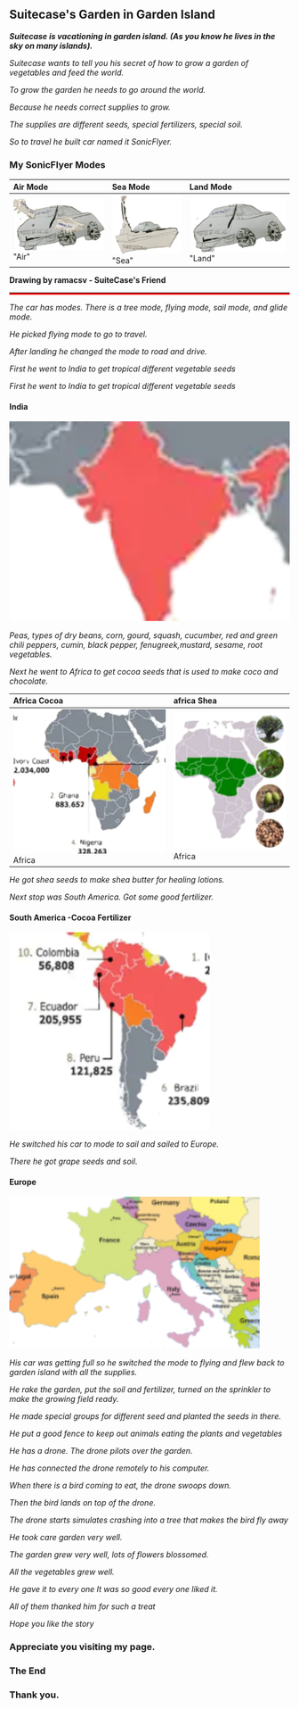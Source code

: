

## Suitecase's Garden  in Garden Island

**_Suitecase is vacationing in garden island. (As you know he lives in the sky on many islands)._**


_Suitecase wants to tell you his secret of  how to grow a garden of vegetables and feed the world._

_To grow the garden he needs to go around the world._

_Because he needs correct supplies to grow._

_The supplies are different seeds, special fertilizers, special soil._

_So to travel he built car named it SonicFlyer._

### My SonicFlyer Modes


| Air Mode        | Sea Mode          | Land Mode |
|:-------------|:------------------|:------|
| ![alt](assets/images/airmode.svg) "Air" |![alt](assets/images/seamode1.svg) "Sea" | ![alt](assets/images/landmode.svg) "Land"|

<b>Drawing by ramacsv - SuiteCase's Friend</b>
<hr style="border-bottom:3px solid red">

_The car has modes. There is a tree mode, flying mode, sail mode, and glide mode._

_He picked flying mode to go to travel._

_After landing he changed the mode to road and drive._

_First he went to India to get tropical different  vegetable seeds_

_First he went to India to get tropical different  vegetable seeds_


#### India  
![alt](assets/images/India.svg "India")


_Peas, types of dry beans, corn, gourd, squash, cucumber, red and green chili peppers, cumin, black pepper, fenugreek,mustard, sesame, root vegetables._

_Next he went to Africa to get cocoa seeds that is used to make coco and chocolate._


| Africa  Cocoa     | africa Shea  |
|:-------------|:-------------|
| ![alt](assets/images/africa.svg) Africa |  ![alt](assets/images/africasheabutter.svg) Africa|


_He got shea seeds to make shea butter for healing lotions._

_Next stop was South America. Got some good fertilizer._

#### South America -Cocoa Fertilizer
![alt](assets/images/southAmerica.svg "South America")

_He switched his car to mode to sail and sailed to Europe._

_There he got grape seeds and soil._

#### Europe       
![alt](assets/images/europe.svg "Europe")

_His car was getting full so he switched the mode to flying and flew back to garden island with all the supplies._

_He rake the garden, put the soil and fertilizer, turned on the sprinkler to make the growing field ready._

_He made special groups for different seed and planted the seeds in there._

_He put a good fence to keep out animals eating the plants and vegetables_

_He has a drone. The drone pilots over the garden._

_He has connected the drone remotely to his computer._

_When  there is a bird coming to eat, the drone swoops down._

_Then the bird lands on top of the drone._

_The drone starts  simulates crashing into a tree that makes the bird fly away_

_He took care garden very well._

_The garden grew very well, lots of flowers blossomed._

_All the vegetables grew well._

_He gave it to every one It was so good every one  liked it._

_All of them thanked him for such a treat_

_Hope you like the story_

### Appreciate you visiting my page. 

### **The End**


### **Thank you.** 
